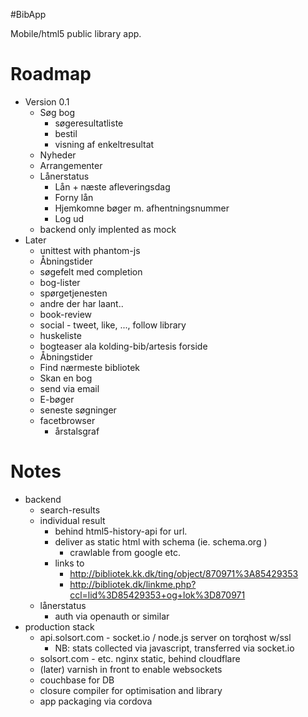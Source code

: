 #BibApp

Mobile/html5 public library app.

# Roadmap

- Version 0.1
    - Søg bog
        - søgeresultatliste
        - bestil
        - visning af enkeltresultat
    - Nyheder 
    - Arrangementer
    - Lånerstatus
        - Lån + næste afleveringsdag
        - Forny lån
        - Hjemkomne bøger m. afhentningsnummer
        - Log ud
    - backend only implented as mock
- Later
    - unittest with phantom-js
    - Åbningstider
    - søgefelt med completion
    - bog-lister
    - spørgetjenesten
    - andre der har laant..
    - book-review
    - social - tweet, like, ..., follow library
    - huskeliste
    - bogteaser ala kolding-bib/artesis forside
    - Åbningstider
    - Find nærmeste bibliotek
    - Skan en bog
    - send via email
    - E-bøger
    - seneste søgninger
    - facetbrowser
        - årstalsgraf

# Notes

- backend
    - search-results
    - individual result
        - behind html5-history-api for url.
        - deliver as static html with schema (ie. schema.org )
            - crawlable from google etc.
        - links to
            - http://bibliotek.kk.dk/ting/object/870971%3A85429353
            - http://bibliotek.dk/linkme.php?ccl=lid%3D85429353+og+lok%3D870971
    - lånerstatus
        - auth via openauth or similar
- production stack
    - api.solsort.com - socket.io / node.js server on torqhost w/ssl
        - NB: stats collected via javascript, transferred via socket.io
    - solsort.com - etc. nginx static, behind cloudflare
    - (later) varnish in front to enable websockets
    - couchbase for DB
    - closure compiler for optimisation and library
    - app packaging via cordova
